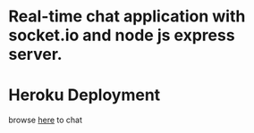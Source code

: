 # Real-time chat application with socket.io and node js express server.
# Heroku Deployment
 browse [here](http://anelay-chatapp.herokuapp.com/) to chat 
